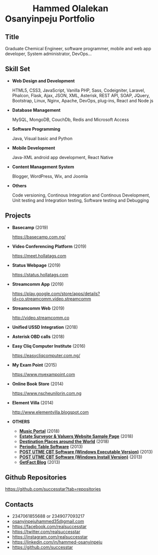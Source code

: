 # &emsp;&emsp;&emsp;                                             Hammed Olalekan Osanyinpeju Portfolio

## Title

  Graduate Chemical Engineer, software programmer, mobile and web app developer, System administrator, DevOps... 


## Skill Set

- **Web Design and Development**

  HTML5, CSS3, JavaScript, Vanilla PHP, Sass, Codeigniter, Laravel, Phalcon, Flask, Ajax, JSON, XML, Asterisk, REST API, SOAP,  JQuery, Bootstrap, Linux, Nginx, Apache, DevOps, plug-ins, React and Node js
  

- **Database Management**

  MySQL, MongoDB, CouchDb, Redis and Microsoft Access

- **Software Programming**

  Java, Visual basic and Python
  
- **Mobile Development**

  Java-XML android app development, React Native
  
- **Content Management System**
  
   Blogger, WordPress, Wix, and Joomla
    
- **Others**

   Code versioning, Continous Integration and Continous Development, Unit testing and Integration testing, Software testing and Debugging
    
## Projects

- **Basecamp**  (2019)

  https://basecamp.com.ng/

- **Video Conferencing Platform**  (2019)

  https://meet.hollatags.com
  
- **Status Webpage** (2019)

  https://status.hollatags.com
  
- **Streamcomm App** (2019)

  https://play.google.com/store/apps/details?id=co.streamcomm.video.streamcomm
 
- **Streamcomm Web** (2019)

   http://video.streamcomm.co
  
- **Unified USSD Integration** (2018)
  
- **Asterisk OBD calls** (2018)

- **Easy Cliq Computer Institute** (2016)

  https://easycliqcomputer.com.ng/
  
- **My Exam Point** (2015)
  
  https://www.myexampoint.com
  
- **Online Book Store** (2014)
  
  https://www.nscheunilorin.com.ng
  
- **Element Villa** (2014)

  http://www.elementvilla.blogspot.com
  
- **OTHERS**

  - **[Music Portal](http://music.myexampoint.com/)** (2018)
  - **[Estate Surveyor & Valuers Website Sample Page](http://lab.myexampoint.com/client/test.html)** (2018)
  - **[Destination Places around the World](http://destination.myexampoint.com)** (2018)
  - **[Periodic Table Software](https://drive.google.com/file/d/1ie2nqPDk1BGKf_QKgoNiAmG4_whX10FT)** (2013)
  - **[POST UTME CBT Software (Windows Executable Version)](https://lab.myexampoint.com/software/POST_UTME_CBT_Software.exe)** (2013)
   - **[POST UTME CBT Software (Windows Install Version)](https://lab.myexampoint.com/software/PUTME_setup.zip)** (2013)
   - **[GetFact Blog](http://getfact.blogspot.com)** (2013)
  
  
  
## Github Repositories

  https://github.com/successtar?tab=repositories
 
 
 ## Contacts
 
- 2347061855688 or 2349077093217
- osanyinpejuhammed35@gmail.com 
- https://facebook.com/realsuccesstar
- https://twitter.com/realsuccesstar 
- https://instagram.com/realsuccesstar
- https://linkedin.com/in/hammed-osanyinpeju
- https://github.com/successtar
